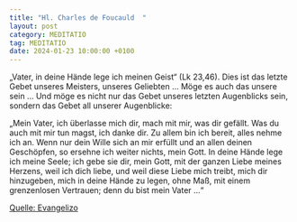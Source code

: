 ```yaml
---
title: "Hl. Charles de Foucauld  "
layout: post
category: MEDITATIO
tag: MEDITATIO
date: 2024-01-23 10:00:00 +0100
---
```

„Vater, in deine Hände lege ich meinen Geist“ (Lk 23,46). Dies ist das letzte Gebet unseres Meisters, unseres Geliebten … Möge es auch das unsere sein … Und möge es nicht nur das Gebet unseres letzten Augenblicks sein, sondern das Gebet all unserer Augenblicke:

„Mein Vater, ich überlasse mich dir, mach mit mir, was dir gefällt.<!--more--> Was du auch mit mir tun magst, ich danke dir. Zu allem bin ich bereit, alles nehme ich an. Wenn nur dein Wille sich an mir erfüllt und an allen deinen Geschöpfen, so ersehne ich weiter nichts, mein Gott. In deine Hände lege ich meine Seele; ich gebe sie dir, mein Gott, mit der ganzen Liebe meines Herzens, weil ich dich liebe, und weil diese Liebe mich treibt, mich dir hinzugeben, mich in deine Hände zu legen, ohne Maß, mit einem grenzenlosen Vertrauen; denn du bist mein Vater …“


[Quelle: Evangelizo](https://evangeliumtagfuertag.org/DE/gospel)